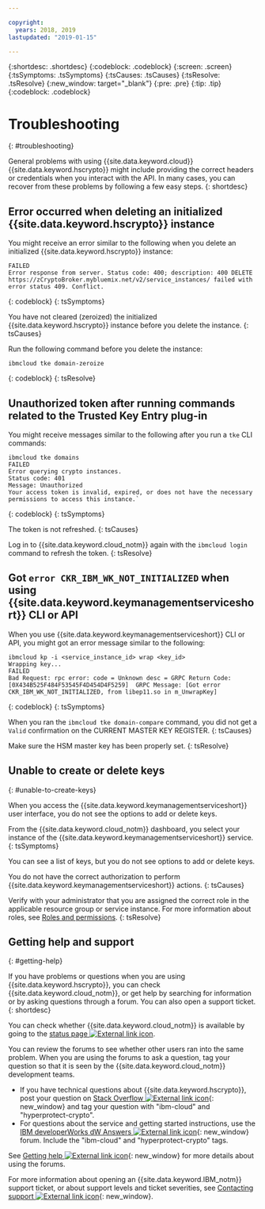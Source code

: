 ```yaml
---

copyright:
  years: 2018, 2019
lastupdated: "2019-01-15"

---
```


{:shortdesc: .shortdesc}
{:codeblock: .codeblock}
{:screen: .screen}
{:tsSymptoms: .tsSymptoms}
{:tsCauses: .tsCauses}
{:tsResolve: .tsResolve}
{:new_window: target="_blank"}
{:pre: .pre}
{:tip: .tip}
{:codeblock: .codeblock}

# Troubleshooting
{: #troubleshooting}

General problems with using {{site.data.keyword.cloud}} {{site.data.keyword.hscrypto}} might include providing the correct headers or credentials when you interact with the API. In many cases, you can recover from these problems by following a few easy steps.
{: shortdesc}

## Error occurred when deleting an initialized {{site.data.keyword.hscrypto}} instance

You might receive an error similar to the following when you delete an initialized {{site.data.keyword.hscrypto}} instance:

```
FAILED
Error response from server. Status code: 400; description: 400 DELETE https://zCryptoBroker.mybluemix.net/v2/service_instances/ failed with error status 409. Conflict.
```
{: codeblock}
{: tsSymptoms}

You have not cleared (zeroized) the initialized {{site.data.keyword.hscrypto}} instance before you delete the instance.
{: tsCauses}

Run the following command before you delete the instance:

```
ibmcloud tke domain-zeroize
```
{: codeblock}
{: tsResolve}

## Unauthorized token after running commands related to the Trusted Key Entry plug-in

You might receive messages similar to the following after you run a `tke` CLI commands:

```
ibmcloud tke domains
FAILED
Error querying crypto instances.
Status code: 401
Message: Unauthorized
Your access token is invalid, expired, or does not have the necessary permissions to access this instance.`
```
{: codeblock}
{: tsSymptoms}

The token is not refreshed.
{: tsCauses}

Log in to {{site.data.keyword.cloud_notm}} again with the `ibmcloud login` command to refresh the token.
{: tsResolve}

## Got `error CKR_IBM_WK_NOT_INITIALIZED` when using {{site.data.keyword.keymanagementserviceshort}} CLI or API

When you use {{site.data.keyword.keymanagementserviceshort}} CLI or API, you might got an error message similar to the following:

```
ibmcloud kp -i <service_instance_id> wrap <key_id>
Wrapping key...
FAILED
Bad Request: rpc error: code = Unknown desc = GRPC Return Code: [0X434B525F484F53545F4D454D4F5259]  GRPC Message: [Got error CKR_IBM_WK_NOT_INITIALIZED, from libep11.so in m_UnwrapKey]
```
{: codeblock}
{: tsSymptoms}

When you ran the `ibmcloud tke domain-compare` command, you did not get a `Valid` confirmation on the CURRENT MASTER KEY REGISTER.
{: tsCauses}

Make sure the HSM master key has been properly set.
{: tsResolve}

## Unable to create or delete keys
{: #unable-to-create-keys}

When you access the {{site.data.keyword.keymanagementserviceshort}} user interface, you do not see the options to add or delete keys.

From the {{site.data.keyword.cloud_notm}} dashboard, you select your instance of the {{site.data.keyword.keymanagementserviceshort}} service.
{: tsSymptoms}

You can see a list of keys, but you do not see options to add or delete keys.

You do not have the correct authorization to perform {{site.data.keyword.keymanagementserviceshort}} actions.
{: tsCauses}

Verify with your administrator that you are assigned the correct role in the applicable resource group or service instance. For more information about roles, see [Roles and permissions](/docs/services/key-protect/manage-access.html#roles).
{: tsResolve}

## Getting help and support
{: #getting-help}

If you have problems or questions when you are using {{site.data.keyword.hscrypto}}, you can check {{site.data.keyword.cloud_notm}}, or get help by searching for information or by asking questions through a forum. You can also open a support ticket.
{: shortdesc}

You can check whether {{site.data.keyword.cloud_notm}} is available by going to the [status page ![External link icon](../../icons/launch-glyph.svg "External link icon")](https://console.bluemix.net/status?tags=platform,runtimes,services).

You can review the forums to see whether other users ran into the same problem. When you are using the forums to ask a question, tag your question so that it is seen by the {{site.data.keyword.cloud_notm}} development teams.

- If you have technical questions about {{site.data.keyword.hscrypto}}, post your question on [Stack Overflow ![External link icon](../../icons/launch-glyph.svg "External link icon")](http://stackoverflow.com/){: new_window} and tag your question with  "ibm-cloud" and "hyperprotect-crypto".
- For questions about the service and getting started instructions, use the [IBM developerWorks dW Answers ![External link icon](../../icons/launch-glyph.svg "External link icon")](https://developer.ibm.com/answers/index.html){: new_window} forum. Include the "ibm-cloud" and "hyperprotect-crypto" tags.

See [Getting help ![External link icon](../../icons/launch-glyph.svg "External link icon")](https://console.bluemix.net/docs/support/index.html#getting-help){: new_window} for more details about using the forums.

For more information about opening an {{site.data.keyword.IBM_notm}} support ticket, or about support levels and ticket severities, see [Contacting support ![External link icon](../../icons/launch-glyph.svg "External link icon")](https://console.bluemix.net/docs/support/index.html#contacting-support){: new_window}.
